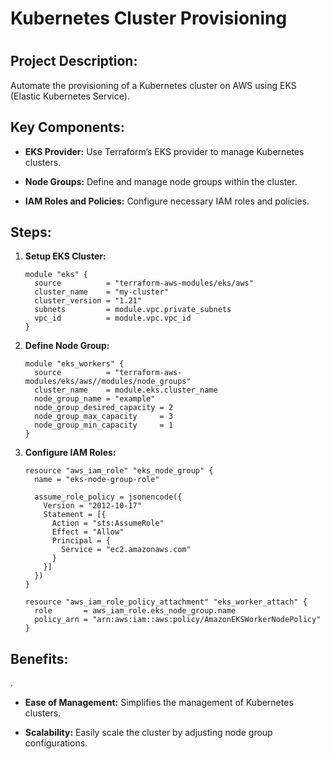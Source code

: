 
<h1> Kubernetes Cluster Provisioning<h1>
  
<h2>Project Description:</h2>

Automate the provisioning of a Kubernetes cluster on AWS using EKS (Elastic Kubernetes Service).


<h2>Key Components:</h2>

- **EKS Provider:** Use Terraform’s EKS provider to manage Kubernetes clusters.

- **Node Groups:** Define and manage node groups within the cluster.

- **IAM Roles and Policies:** Configure necessary IAM roles and policies.


<h2>Steps:</h2>

1. **Setup EKS Cluster:**

   ```hcl
   module "eks" {
     source          = "terraform-aws-modules/eks/aws"
     cluster_name    = "my-cluster"
     cluster_version = "1.21"
     subnets         = module.vpc.private_subnets
     vpc_id          = module.vpc.vpc_id
   }
   ```

2. **Define Node Group:**
 
   ```hcl
   module "eks_workers" {
     source          = "terraform-aws-modules/eks/aws//modules/node_groups"
     cluster_name    = module.eks.cluster_name
     node_group_name = "example"
     node_group_desired_capacity = 2
     node_group_max_capacity     = 3
     node_group_min_capacity     = 1
   }
   ```

3. **Configure IAM Roles:**
 
   ```hcl
   resource "aws_iam_role" "eks_node_group" {
     name = "eks-node-group-role"
   
     assume_role_policy = jsonencode({
       Version = "2012-10-17"
       Statement = [{
         Action = "sts:AssumeRole"
         Effect = "Allow"
         Principal = {
           Service = "ec2.amazonaws.com"
         }
       }]
     })
   }
   
   resource "aws_iam_role_policy_attachment" "eks_worker_attach" {
     role       = aws_iam_role.eks_node_group.name
     policy_arn = "arn:aws:iam::aws:policy/AmazonEKSWorkerNodePolicy"
   }
   ```


<h2> Benefits:</h2>.

- **Ease of Management:** Simplifies the management of Kubernetes clusters.

- **Scalability:** Easily scale the cluster by adjusting node group configurations.

